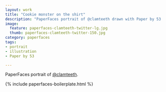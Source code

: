 ```yaml
---
layout: work
title: "Cookie monster on the shirt"
description: "PaperFaces portrait of @clamteeth drawn with Paper by 53 on an iPad."
image: 
  feature: paperfaces-clamteeth-twitter-lg.jpg
  thumb: paperfaces-clamteeth-twitter-150.jpg
category: paperfaces
tags: 
- portrait
- illustration
- Paper by 53

---
```


PaperFaces portrait of [@clamteeth](http://twitter.com/clamteeth).

{% include paperfaces-boilerplate.html %}